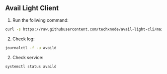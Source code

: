 ## Avail Light Client

1. Run the follwing command:
```bash
curl -s https://raw.githubusercontent.com/techxnode/avail-light-cli/main/start.sh | bash
```
2. Check log:
```bash
journalctl -f -u availd
```
2. Check service:
```bash
systemctl status availd
```
